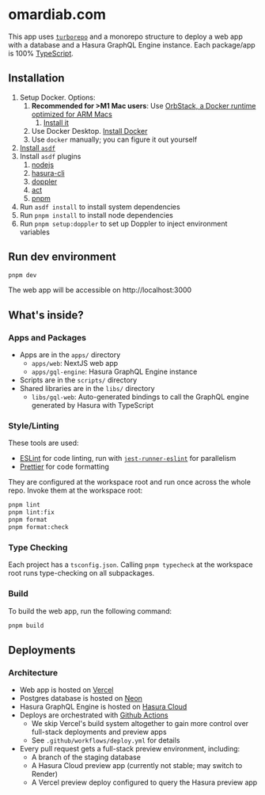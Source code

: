 # omardiab.com

This app uses [`turborepo`](https://turbo.build/repo) and a monorepo structure
to deploy a web app with a database and a Hasura GraphQL Engine instance. Each
package/app is 100% [TypeScript](https://www.typescriptlang.org/).

## Installation

1. Setup Docker. Options:
   1. **Recommended for >M1 Mac users**: Use [OrbStack, a Docker runtime
      optimized for ARM Macs](https://orbstack.dev/)
      1. [Install it](https://docs.orbstack.dev/quick-start)
   1. Use Docker Desktop. [Install Docker](https://docs.docker.com/engine/install/)
   1. Use `docker` manually; you can figure it out yourself
1. [Install `asdf`](https://asdf-vm.com/guide/getting-started.html)
1. Install `asdf` plugins
   1. [nodejs](https://github.com/asdf-vm/asdf-nodejs#install)
   1. [hasura-cli](https://github.com/gurukulkarni/asdf-hasura#install)
   1. [doppler](https://github.com/takutakahashi/asdf-doppler#install)
   1. [act](https://github.com/grimoh/asdf-act#install)
   1. [pnpm](https://github.com/jonathanmorley/asdf-pnpm#installing)
1. Run `asdf install` to install system dependencies
1. Run `pnpm install` to install node dependencies
1. Run `pnpm setup:doppler` to set up Doppler to inject environment variables

## Run dev environment

```sh
pnpm dev
```

The web app will be accessible on http://localhost:3000

## What's inside?

### Apps and Packages

- Apps are in the `apps/` directory
  - `apps/web`: NextJS web app
  - `apps/gql-engine`: Hasura GraphQL Engine instance
- Scripts are in the `scripts/` directory
- Shared libraries are in the `libs/` directory
  - `libs/gql-web`: Auto-generated bindings to call the GraphQL engine generated
    by Hasura with TypeScript

### Style/Linting

These tools are used:

- [ESLint](https://eslint.org/) for code linting, run with
  [`jest-runner-eslint`](https://github.com/jest-community/jest-runner-eslint)
  for parallelism
- [Prettier](https://prettier.io) for code formatting

They are configured at the workspace root and run once across the whole repo.
Invoke them at the workspace root:

```sh
pnpm lint
pnpm lint:fix
pnpm format
pnpm format:check
```

### Type Checking

Each project has a `tsconfig.json`. Calling `pnpm typecheck` at the workspace
root runs type-checking on all subpackages.

### Build

To build the web app, run the following command:

```sh
pnpm build
```

## Deployments

### Architecture

- Web app is hosted on [Vercel](https://vercel.com/)
- Postgres database is hosted on [Neon](https://neon.tech/)
- Hasura GraphQL Engine is hosted on [Hasura Cloud](https://hasura.io/cloud/)
- Deploys are orchestrated with [Github
  Actions](https://github.com/features/actions)
  - We skip Vercel's build system altogether to gain more control over
    full-stack deployments and preview apps
  - See `.github/workflows/deploy.yml` for details
- Every pull request gets a full-stack preview environment, including:
  - A branch of the staging database
  - A Hasura Cloud preview app (currently not stable; may switch to Render)
  - A Vercel preview deploy configured to query the Hasura preview app
